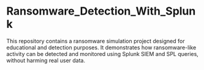 # Ransomware_Detection_With_Splunk
This repository contains a ransomware simulation project designed for educational and detection purposes. It demonstrates how ransomware-like activity can be detected and monitored using Splunk SIEM and SPL queries, without harming real user data.
